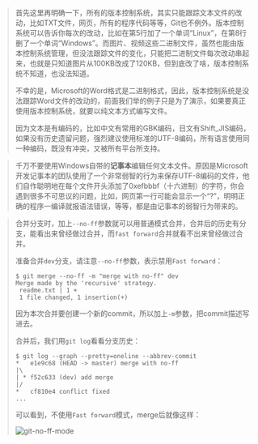 > 首先这里再明确一下，所有的版本控制系统，其实只能跟踪文本文件的改动，比如TXT文件，网页，所有的程序代码等等，Git也不例外。版本控制系统可以告诉你每次的改动，比如在第5行加了一个单词“Linux”，在第8行删了一个单词“Windows”。而图片、视频这些二进制文件，虽然也能由版本控制系统管理，但没法跟踪文件的变化，只能把二进制文件每次改动串起来，也就是只知道图片从100KB改成了120KB，但到底改了啥，版本控制系统不知道，也没法知道。
>
> 不幸的是，Microsoft的Word格式是二进制格式，因此，版本控制系统是没法跟踪Word文件的改动的，前面我们举的例子只是为了演示，如果要真正使用版本控制系统，就要以纯文本方式编写文件。
>
> 因为文本是有编码的，比如中文有常用的GBK编码，日文有Shift_JIS编码，如果没有历史遗留问题，强烈建议使用标准的UTF-8编码，所有语言使用同一种编码，既没有冲突，又被所有平台所支持。



> 千万不要使用Windows自带的**记事本**编辑任何文本文件。原因是Microsoft开发记事本的团队使用了一个非常弱智的行为来保存UTF-8编码的文件，他们自作聪明地在每个文件开头添加了0xefbbbf（十六进制）的字符，你会遇到很多不可思议的问题，比如，网页第一行可能会显示一个“?”，明明正确的程序一编译就报语法错误，等等，都是由记事本的弱智行为带来的。

> 合并分支时，加上`--no-ff`参数就可以用普通模式合并，合并后的历史有分支，能看出来曾经做过合并，而`fast forward`合并就看不出来曾经做过合并。
>
> 准备合并`dev`分支，请注意`--no-ff`参数，表示禁用`Fast forward`：
>
> ```
> $ git merge --no-ff -m "merge with no-ff" dev
> Merge made by the 'recursive' strategy.
>  readme.txt | 1 +
>  1 file changed, 1 insertion(+)
> ```
>
> 因为本次合并要创建一个新的commit，所以加上`-m`参数，把commit描述写进去。
>
> 合并后，我们用`git log`看看分支历史：
>
> ```
> $ git log --graph --pretty=oneline --abbrev-commit
> *   e1e9c68 (HEAD -> master) merge with no-ff
> |\  
> | * f52c633 (dev) add merge
> |/  
> *   cf810e4 conflict fixed
> ...
> ```
>
> 可以看到，不使用`Fast forward`模式，merge后就像这样：
>
> ![git-no-ff-mode](https://www.liaoxuefeng.com/files/attachments/919023225142304/0)